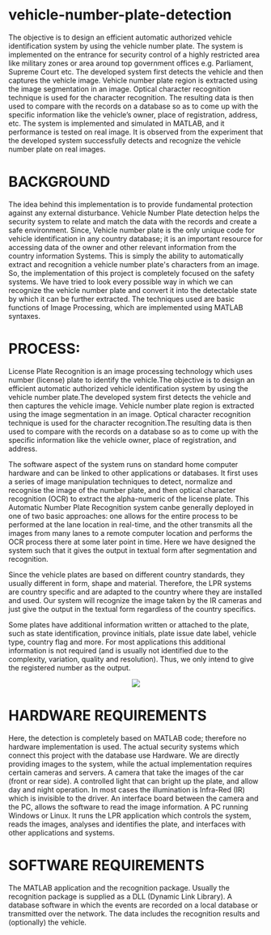 # vehicle-number-plate-detection
The objective is to design an efficient automatic authorized vehicle identification system by using the vehicle number plate. The system is implemented on the entrance for security control of a highly restricted area like military zones or area around top government offices e.g. Parliament, Supreme Court etc. The developed system first detects the vehicle and then captures the vehicle image. Vehicle number plate region is extracted using the image segmentation in an image. Optical character recognition technique is used for the character recognition. The resulting data is then used to compare with the records on a database so as to come up with the specific information like the vehicle’s owner, place of registration, address, etc. The system is implemented and simulated in MATLAB, and it performance is tested on real image. It is observed from the experiment that the developed system successfully detects and recognize the vehicle number plate on real images.

# BACKGROUND

The idea behind this implementation is to provide fundamental protection against any external disturbance. Vehicle Number Plate detection helps the security system to relate and match the data with the records and create a safe environment. Since, Vehicle number plate is the only unique code for vehicle identification in any country database; it is an important resource for accessing data of the owner and other relevant information from the country information Systems. This is simply the ability to automatically extract and recognition a vehicle number plate's characters from an image. 
So, the implementation of this project is completely focused on the safety systems. We have tried to look every possible way in which we can recognize the vehicle number plate and convert it into the detectable state by which it can be further extracted.
The techniques used are basic functions of Image Processing, which are implemented using MATLAB syntaxes.


# PROCESS:

License Plate Recognition is an image processing technology which uses number (license) plate to identify the vehicle.The objective is to design an efficient automatic authorized vehicle identification system by using the vehicle number plate.The developed system first detects the vehicle and then captures the vehicle image. Vehicle number plate region is extracted using the image segmentation in an image. Optical character recognition technique is used for the character recognition.The resulting data is then used to compare with the records on a database so as to come up with the specific information like the vehicle owner, place of registration, and address.

The software aspect of the system runs on standard home computer hardware and can be linked to other applications or databases. It first uses a series of image manipulation techniques to detect, normalize and recognise the image of the number plate, and then optical character recognition (OCR) to extract the alpha-numeric of the license plate. This Automatic Number Plate Recognition system canbe generally deployed in one of two basic approaches: one allows for the entire process to be performed at the lane location in real-time, and the other transmits all the images from many lanes to a remote computer location and performs the OCR process there at some later point in time. Here we have designed the system such that it gives the output in textual form after segmentation and recognition. 

Since the vehicle plates are based on different country standards, they usually different in form, shape and material. Therefore, the LPR systems are country specific and are adapted to the country where they are installed and used. Our system will recognize the image taken by the IR cameras and just give the output in the textual form regardless of the country specifics.

Some plates have additional information written or attached to the plate, such as state identification, province initials, plate issue date label, vehicle type, country flag and more. For most applications this additional information is not required (and is usually not identified due to the complexity, variation, quality and resolution). Thus, we only intend to give the registered number as the output.

<p align="center">
  <img src="https://github.com/SuruchiParashar/vehicle-number-plate-detection/blob/master/ezgif.com-video-to-gif%20(1).gif" />
</p>


# HARDWARE REQUIREMENTS 

Here, the detection is completely based on MATLAB code; therefore no hardware implementation is used. The actual security systems which connect this project with the database use Hardware. We are directly providing images to the system, while the actual implementation requires certain cameras and servers.
A camera that take the images of the car (front or rear side). A controlled light that can bright up the plate, and allow day and night operation. In most cases the illumination is Infra-Red (IR) which is invisible to the driver. An interface board between the camera and the PC, allows the software to read the image information. A PC running Windows or Linux. It runs the LPR application which controls the system, reads the images, analyses and identifies the plate, and interfaces with other applications and systems.


# SOFTWARE REQUIREMENTS

The MATLAB application and the recognition package. Usually the recognition package is supplied as a DLL (Dynamic Link Library). A database software in which the events are recorded on a local database or transmitted over the network. The data includes the recognition results and (optionally) the vehicle.

